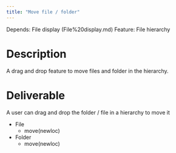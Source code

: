 ```yaml
---
title: "Move file / folder"
---
```

Depends: File display (File%20display.md)
Feature: File hierarchy

# Description

A drag and drop feature to move files and folder in the hierarchy.

# Deliverable

A user can drag and drop the folder / file in a hierarchy to move it

- File
    - move(newloc)
- Folder
    - move(newloc)
